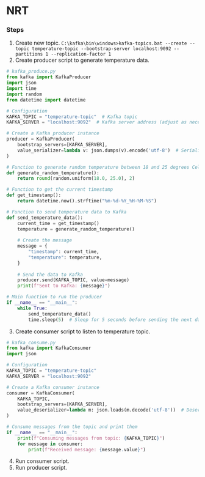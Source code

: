 # NRT

### Steps
1. Create new topic. ```C:\kafka\bin\windows>kafka-topics.bat --create --topic temperature-topic --bootstrap-server localhost:9092 --partitions
1 --replication-factor 1```
2. Create producer script to generate temperature data.
```python
# kafka_produce.py
from kafka import KafkaProducer
import json
import time
import random
from datetime import datetime

# Configuration
KAFKA_TOPIC = "temperature-topic"  # Kafka topic
KAFKA_SERVER = "localhost:9092"  # Kafka server address (adjust as necessary)

# Create a Kafka producer instance
producer = KafkaProducer(
    bootstrap_servers=[KAFKA_SERVER],
    value_serializer=lambda v: json.dumps(v).encode('utf-8')  # Serialize data as JSON
)

# Function to generate random temperature between 18 and 25 degrees Celsius
def generate_random_temperature():
    return round(random.uniform(18.0, 25.0), 2)

# Function to get the current timestamp
def get_timestamp():
    return datetime.now().strftime("%m-%d-%Y_%H-%M-%S")

# Function to send temperature data to Kafka
def send_temperature_data():
    current_time = get_timestamp()
    temperature = generate_random_temperature()
    
    # Create the message
    message = {
        "timestamp": current_time,
        "temperature": temperature,
    }
    
    # Send the data to Kafka
    producer.send(KAFKA_TOPIC, value=message)
    print(f"Sent to Kafka: {message}")

# Main function to run the producer
if __name__ == "__main__":
    while True:
        send_temperature_data()
        time.sleep(5)  # Sleep for 5 seconds before sending the next data
```   
3. Create consumer script to listen to temperature topic.
```python
# kafka_consume.py
from kafka import KafkaConsumer
import json

# Configuration
KAFKA_TOPIC = "temperature-topic"
KAFKA_SERVER = "localhost:9092"

# Create a Kafka consumer instance
consumer = KafkaConsumer(
    KAFKA_TOPIC,
    bootstrap_servers=[KAFKA_SERVER],
    value_deserializer=lambda m: json.loads(m.decode('utf-8'))  # Deserialize JSON messages
)

# Consume messages from the topic and print them
if __name__ == "__main__":
    print(f"Consuming messages from topic: {KAFKA_TOPIC}")
    for message in consumer:
        print(f"Received message: {message.value}")
```
4. Run consumer script.
5. Run producer script.

